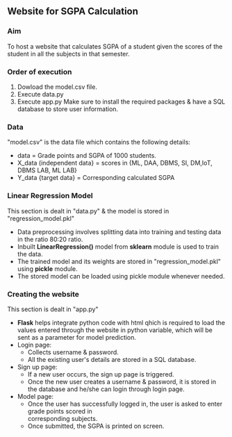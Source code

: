 ## Website for SGPA Calculation

### Aim
To host a website that calculates SGPA of a student given the scores of the student in all the subjects in that semester.

### Order of execution
1. Dowload the model.csv file.
2. Execute data.py
3. Execute app.py
Make sure to install the required packages & have a SQL database to store user information.

### Data
"model.csv" is the data file which contains the following details:
  - data = Grade points and SGPA of 1000 students.
  - X_data (independent data} = scores in {ML, DAA, DBMS, SI, DM,IoT, DBMS LAB, ML LAB}
  - Y_data {target data} = Corresponding calculated SGPA

###  Linear Regression Model
This section is dealt in "data.py" & the model is stored in "regression_model.pkl"
  - Data preprocessing involves splitting data into training and testing data in the ratio 80:20 ratio.
  - Inbuilt **LinearRegression()** model from **sklearn** module is used to train the data.
  - The trained model and its weights are stored in "regression_model.pkl" using **pickle** module.
  - The stored model can be loaded using pickle module whenever needed.

### Creating the website
This section is dealt in "app.py"
  - **Flask** helps integrate python code with html qhich is required to load the values entered through the        website in python variable, which will be sent as a parameter for model prediction.
  - Login page: 
      - Collects username & password.
      - All the existing user's details are stored in a SQL database.
  - Sign up page:
      - If a new user occurs, the sign up page is triggered.
      - Once the new user creates a username & password, it is stored in the database and he/she can login                through login page.
  - Model page:
      - Once the user has successfully logged in, the user is asked to enter grade points scored in             
        corresponding subjects.
      - Once submitted, the SGPA is printed on screen.
